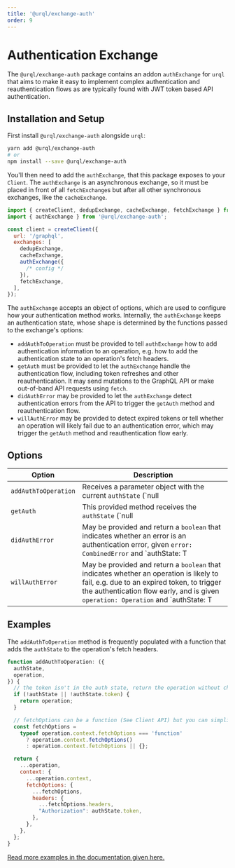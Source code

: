 ```yaml
---
title: '@urql/exchange-auth'
order: 9
---
```


# Authentication Exchange

The `@urql/exchange-auth` package contains an addon `authExchange` for `urql` that aims to make it
easy to implement complex authentication and reauthentication flows as are typically found with JWT
token based API authentication.

## Installation and Setup

First install `@urql/exchange-auth` alongside `urql`:

```sh
yarn add @urql/exchange-auth
# or
npm install --save @urql/exchange-auth
```

You'll then need to add the `authExchange`, that this package exposes to your `Client`. The
`authExchange` is an asynchronous exchange, so it must be placed in front of all `fetchExchange`s
but after all other synchronous exchanges, like the `cacheExchange`.

```js
import { createClient, dedupExchange, cacheExchange, fetchExchange } from 'urql';
import { authExchange } from '@urql/exchange-auth';

const client = createClient({
  url: '/graphql',
  exchanges: [
    dedupExchange,
    cacheExchange,
    authExchange({
      /* config */
    }),
    fetchExchange,
  ],
});
```

The `authExchange` accepts an object of options, which are used to configure how your
authentication method works. Internally, the `authExchange` keeps an authentication state, whose
shape is determined by the functions passed to the exchange's options:

- `addAuthToOperation` must be provided to tell `authExchange` how to add authentication information
  to an operation, e.g. how to add the authentication state to an operation's fetch headers.
- `getAuth` must be provided to let the `authExchange` handle the authentication flow, including
  token refreshes and other reauthentication. It may send mutations to the GraphQL API or make
  out-of-band API requests using `fetch`.
- `didAuthError` may be provided to let the `authExchange` detect authentication errors from the API
  to trigger the `getAuth` method and reauthentication flow.
- `willAuthError` may be provided to detect expired tokens or tell whether an operation will likely
  fail due to an authentication error, which may trigger the `getAuth` method and reauthentication
  flow early.

## Options

| Option               | Description                                                                                                                                                                                                                 |
| -------------------- | --------------------------------------------------------------------------------------------------------------------------------------------------------------------------------------------------------------------------- |
| `addAuthToOperation` | Receives a parameter object with the current `authState` (`null                                                                                                                                                             | T`) and an error ([See `CombinedError`](./core.md#combinederror)). It should return the same operation to which the authentication state has been added, e.g. as an authentication header. |
| `getAuth`            | This provided method receives the `authState` (`null                                                                                                                                                                        | T`). It should then refresh the authentication state using either a `fetch`call or [the`mutate`method, which is similar to`client.mutation`](./core.md#clientmutation) and return a new `authState`object. In case it receives`null` it should return a stored authentication state, e.g. from local storage. It's allowed to throw an error, which will interrupt the auth flow and let the authentication error fallthrough. |
| `didAuthError`       | May be provided and return a `boolean` that indicates whether an error is an authentication error, given `error: CombinedError` and `authState: T                                                                           | null` as parameters. |
| `willAuthError`      | May be provided and return a `boolean` that indicates whether an operation is likely to fail, e.g. due to an expired token, to trigger the authentication flow early, and is given `operation: Operation` and `authState: T | null` as parameters. |

## Examples

The `addAuthToOperation` method is frequently populated with a function that adds the `authState` to
the operation's fetch headers.

```js
function addAuthToOperation: ({
  authState,
  operation,
}) {
  // the token isn't in the auth state, return the operation without changes
  if (!authState || !authState.token) {
    return operation;
  }

  // fetchOptions can be a function (See Client API) but you can simplify this based on usage
  const fetchOptions =
    typeof operation.context.fetchOptions === 'function'
      ? operation.context.fetchOptions()
      : operation.context.fetchOptions || {};

  return {
    ...operation,
    context: {
      ...operation.context,
      fetchOptions: {
        ...fetchOptions,
        headers: {
          ...fetchOptions.headers,
          "Authorization": authState.token,
        },
      },
    },
  };
}
```

[Read more examples in the documentation given here.](https://github.com/FormidableLabs/urql/tree/main/exchanges/auth#quick-start-guide)
